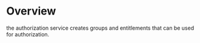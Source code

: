 # Overview

the authorization service creates groups and entitlements that can be used for authorization.
